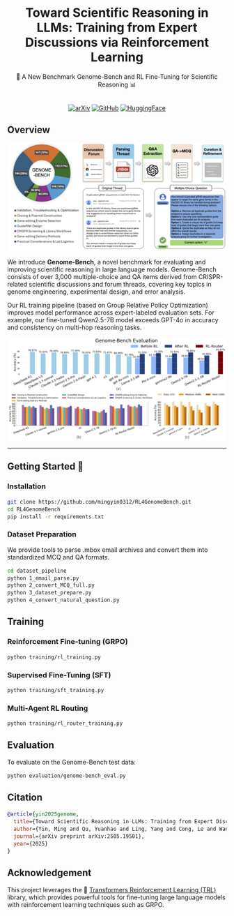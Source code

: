 <div align="center">

# Toward Scientific Reasoning in LLMs: Training from Expert Discussions via Reinforcement Learning

<div>
🧬 A New Benchmark Genome-Bench and RL Fine-Tuning for Scientific Reasoning 📊
</div>
</div>

<div>
<br>

<div align="center">

[![arXiv](https://img.shields.io/badge/arXiv-2505.19501-red?style=for-the-badge&logo=arxiv&logoColor=auto)](https://arxiv.org/abs/2505.19501)
[![GitHub](https://img.shields.io/badge/GitHub-Code-000000?style=for-the-badge&logo=github&logoColor=auto)](https://github.com/mingyin0312/RL4GenomeBench)
[![HuggingFace](https://img.shields.io/badge/HuggingFace-Dataset-ffcc00?style=for-the-badge&logo=huggingface&logoColor=auto)](https://huggingface.co/datasets/Mingyin0312/Genome-Bench)

</div>
</div>

## Overview

![](figure/overview.png)

We introduce **Genome-Bench**, a novel benchmark for evaluating and improving scientific reasoning in large language models. Genome-Bench consists of over 3,000 multiple-choice and QA items derived from CRISPR-related scientific discussions and forum threads, covering key topics in genome engineering, experimental design, and error analysis.

Our RL training pipeline (based on Group Relative Policy Optimization) improves model performance across expert-labeled evaluation sets. For example, our fine-tuned Qwen2.5-7B model exceeds GPT-4o in accuracy and consistency on multi-hop reasoning tasks.

![](figure/example_result.png)

---

## Getting Started 🎯

### Installation

```bash
git clone https://github.com/mingyin0312/RL4GenomeBench.git
cd RL4GenomeBench
pip install -r requirements.txt
```


### Dataset Preparation

We provide tools to parse .mbox email archives and convert them into standardized MCQ and QA formats.

```bash
cd dataset_pipeline
python 1_email_parse.py
python 2_convert_MCQ_full.py
python 3_dataset_prepare.py
python 4_convert_natural_question.py
```

## Training 

### Reinforcement Fine-tuning (GRPO)

```bash
python training/rl_training.py 
```

### Supervised Fine-Tuning (SFT)

```bash
python training/sft_training.py 
```

### Multi-Agent RL Routing

```bash
python training/rl_router_training.py 
```

## Evaluation 

To evaluate on the Genome-Bench test data: 

```bash
python evaluation/genome-bench_eval.py 
```

## Citation

```bibtex
@article{yin2025genome,
  title={Toward Scientific Reasoning in LLMs: Training from Expert Discussions via Reinforcement Learning},
  author={Yin, Ming and Qu, Yuanhao and Ling, Yang and Cong, Le and Wang Mengdi},
  journal={arXiv preprint arXiv:2505.19501},
  year={2025}
}
```

## Acknowledgement

This project leverages the 🤗 [Transformers Reinforcement Learning (TRL)](https://github.com/huggingface/trl) library, which provides powerful tools for fine-tuning large language models with reinforcement learning techniques such as GRPO.

